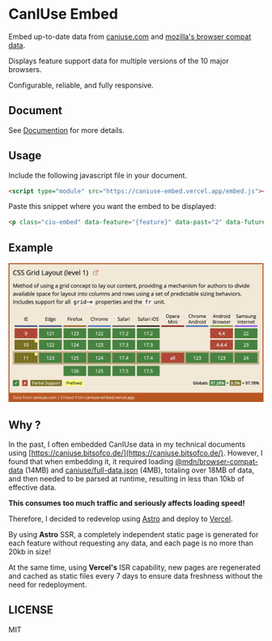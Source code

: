 # CanIUse Embed

Embed up-to-date data from [caniuse.com](https://caniuse.com/) and
[mozilla's browser compat data](https://github.com/mdn/browser-compat-data).

Displays feature support data for multiple versions of the 10 major browsers.

Configurable, reliable, and fully responsive.

## Document

See [Documention](https://caniuse-embed.vercel.app/) for more details.

## Usage

Include the following javascript file in your document.

```html
<script type="module" src="https://caniuse-embed.vercel.app/embed.js"></script>
```

Paste this snippet where you want the embed to be displayed:

```html
<p class="ciu-embed" data-feature="{feature}" data-past="2" data-future="3" data-meta="be6d"></p>
```

## Example

![example](./preview/example.png)

## Why ?

In the past, I often embedded CanIUse data in my technical documents using [https://caniuse.bitsofco.de/](https://caniuse.bitsofco.de/). However, I found that when embedding it, it required loading [@mdn/browser-compat-data](https://github.com/mdn/browser-compat-data) (14MB) and [caniuse/full-data.json](https://github.com/Fyrd/caniuse) (4MB), totaling over 18MB of data, and then needed to be parsed at runtime, resulting in less than 10kb of effective data.

**This consumes too much traffic and seriously affects loading speed!**

Therefore, I decided to redevelop using [Astro](https://astro.build/) and deploy to [Vercel](https://vercel.com/).

By using **Astro** SSR, a completely independent static page is generated for each feature without requesting any data, and each page is no more than 20kb in size!

At the same time, using **Vercel's** ISR capability, new pages are regenerated and cached as static files every 7 days to ensure data freshness without the need for redeployment.

## LICENSE

MIT
